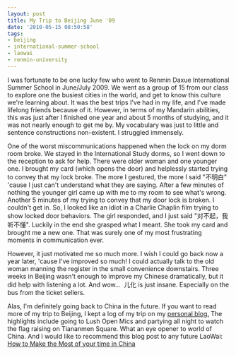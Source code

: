 ```yaml
---
layout: post
title: My Trip to Beijing June '09
date: '2010-05-15 08:50:58'
tags:
- beijing
- international-summer-school
- laowai
- renmin-university
---
```


I was fortunate to be one lucky few who went to Renmin Daxue International Summer School in June/July 2009. We went as a group of 15 from our class to explore one the busiest cities in the world, and get to know this culture we're learning about. It was the best trips I've had in my life, and I've made lifelong friends because of it. However, in terms of my Mandarin abilities, this was just after I finished one year and about 5 months of studying, and it was not nearly enough to get me by. My vocabulary was just to little and sentence constructions non-existent. I struggled immensely.

One of the worst miscommunications happened when the lock on my dorm room broke. We stayed in the International Study dorms, so I went down to the reception to ask for help. There were older woman and one younger one. I brought my card (which opens the door) and helplessly started trying to convey that my lock broke. The more I gestured, the more I said "不明白" 'cause I just can't understand what they are saying. After a few minutes of nothing the younger girl came up with me to my room to see what's wrong. Another 5 minutes of my trying to convey that my door lock is broken. I couldn't get in. So, I looked like an idiot in a Charlie Chaplin film trying to show locked door behaviors. The girl responded, and I just said "对不起，我听不懂". Luckily in the end she grasped what I meant. She took my card and brought me a new one. That was surely one of my most frustrating moments in communication ever.

However, it just motivated me so much more. I wish I could go back now a year later, 'cause I've improved so much! I could actually talk to the old woman manning the register in the small convenience downstairs. Three weeks in Beijing wasn't enough to improve my Chinese dramatically, but it did help with listening a lot. And wow...  儿化 is just insane. Especially on the bus from the ticket sellers.

Alas, I'm definitely going back to China in the future. If you want to read more of my trip to Beijing, I kept a log of my trip on my <a href="http://nieldefault.com/category/beijing-trip/page/2/">personal blog.</a> The highlights include going to Lush Open Mics and partying all night to watch the flag raising on Tiananmen Square. What an eye opener to world of China. And I would like to recommend this blog post to any future LaoWai: <a href="http://othersidechina.wordpress.com/2010/05/14/how-to-make-the-most-of-your-time-in-china/">How to Make the Most of your time in China</a>